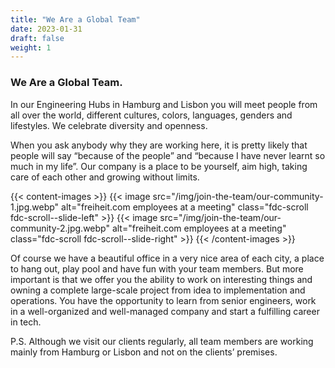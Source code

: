 ```yaml
---
title: "We Are a Global Team"
date: 2023-01-31
draft: false
weight: 1
---
```


### We Are a Global Team.

In our Engineering Hubs in Hamburg and Lisbon you will meet people from all over the world, different cultures, colors, languages, genders and lifestyles. We celebrate diversity and openness.

When you ask anybody why they are working here, it is pretty likely that people will say “because of the people” and “because I have never learnt so much in my life”. Our company is a place to be yourself, aim high, taking care of each other and growing without limits.

{{< content-images >}}
  {{< image src="/img/join-the-team/our-community-1.jpg.webp" alt="freiheit.com employees at a meeting" class="fdc-scroll fdc-scroll--slide-left" >}}
  {{< image src="/img/join-the-team/our-community-2.jpg.webp" alt="freiheit.com employees at a meeting" class="fdc-scroll fdc-scroll--slide-right" >}}
{{< /content-images >}}

Of course we have a beautiful office in a very nice area of each city, a place to hang out, play pool and have fun with your team members. But more important is that we offer you the ability to work on interesting things and owning a complete large-scale project from idea to implementation and operations. You have the opportunity to learn from senior engineers, work in a well-organized and well-managed company and start a fulfilling career in tech.

P.S. Although we visit our clients regularly, all team members are working mainly from Hamburg or Lisbon and not on the clients’ premises.




